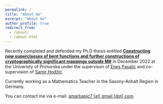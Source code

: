 ```yaml
---
permalink: /
title: "About me"
excerpt: "About me"
author_profile: true
redirect_from: 
  - /about/
  - /about.html
---
```


Recently completed and defended my Ph.D thesis entitled [**Constructing new superclasses of bent functions and further constructions of cryptographically significant mappings outside M#**](https://www.famnit.upr.si/sl/studij/zakljucna_dela/view/1147) in December 2022 at the Univeristy of Primorska under the supervison of [Enes Pasalic](https://www.researchgate.net/profile/Enes-Pasalic) and co-supervision of [Samir Hodžić](https://www.researchgate.net/profile/Samir-Hodzic).

Currently working as a Mathematics Teacher in the Saxony-Anhalt Region in Germany.


You can contact me via e-mail: [amarbapic7 [at] gmail [dot] com](mailto:amarbapic7@gmail.com).

